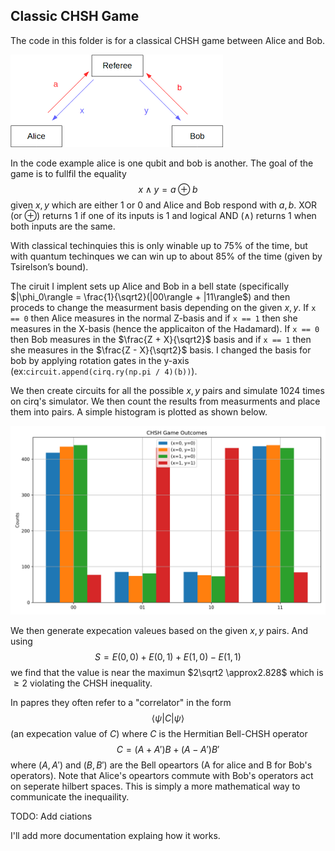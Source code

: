 ## Classic CHSH Game
The code in this folder is for a classical CHSH game between Alice and Bob. 

![alt text](image.png)

In the code example alice is one qubit and bob is another. The goal of the game is to fullfil the equality $$x \wedge y = a \oplus b$$ given $x, y$ which are either $1$ or $0$ and Alice and Bob respond with $a, b$. XOR (or $\oplus$) returns $1$ if one of its inputs is $1$ and logical AND ($\wedge$) returns $1$ when both inputs are the same.

With classical techinquies this is only winable up to 75% of the time, but with quantum techinques we can win up to about 85% of the time (given by Tsirelson’s bound).

The ciruit I implent sets up Alice and Bob in a bell state (specifically $|\phi_0\rangle = \frac{1}{\sqrt2}(|00\rangle + |11\rangle$) and then proceds to change the measurment basis depending on the given $x, y$. If `x == 0` then Alice measures in the normal Z-basis and if `x == 1` then she measures in the X-basis (hence the applicaiton of the Hadamard). If `x == 0` then Bob measures in the $\frac{Z + X}{\sqrt2}$ basis and if `x == 1` then she measures in the $\frac{Z - X}{\sqrt2}$ basis. I changed the basis for bob by applying rotation gates in the y-axis (ex:`circuit.append(cirq.ry(np.pi / 4)(b))`).

We then create circuits for all the possible $x,y$ pairs and simulate $1024$ times on cirq's simulator. We then count the results from measurments and place them into pairs. A simple histogram is plotted as shown below.

![alt text](plot.png)

We then generate expecation valeues based on the given $x,y$ pairs. And using $$S = E(0,0) + E(0,1) + E(1,0) - E(1,1)$$ we find that the value is near the maximun $2\sqrt2 \approx2.828$ which is $\geq 2$ violating the CHSH inequality.

In papres they often refer to a "correlator" in the form $$\langle \psi| C|\psi\rangle$$ (an expecation value of $C$) where $C$ is the Hermitian Bell-CHSH operator $$C = (A +A')B + (A-A')B'$$ where $(A, A')$ and $(B, B')$ are the Bell opeartors (A for alice and B for Bob's operators). Note that Alice's opeartors commute with Bob's operators act on seperate hilbert spaces. This is simply a more mathematical way to communicate the inequaility. 

TODO: Add ciations

I'll add more documentation explaing how it works.
